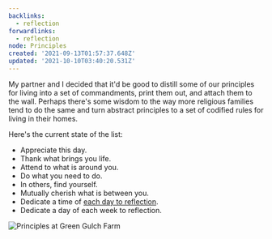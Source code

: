 ```yaml
---
backlinks:
  - reflection
forwardlinks:
  - reflection
node: Principles
created: '2021-09-13T01:57:37.648Z'
updated: '2021-10-10T03:40:20.531Z'
---
```

My partner and I decided that it'd be good to distill some of our principles for living into a set of commandments, print them out, and attach them to the wall. Perhaps there's some wisdom to the way more religious families tend to do the same and turn abstract principles to a set of codified rules for living in their homes. 

Here's the current state of the list: 

- Appreciate this day.
- Thank what brings you life.
- Attend to what is around you.
- Do what you need to do.
- In others, find yourself.
- Mutually cherish what is between you.
- Dedicate a time of [each day to reflection](reflection.md). 
- Dedicate a day of each week to reflection. 

![](images/principles/utOjlKjmVT.webp "Principles at Green Gulch Farm")
